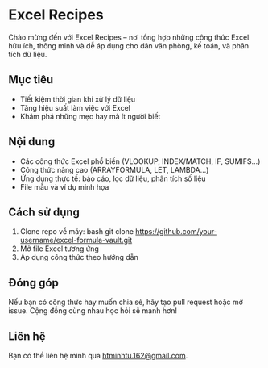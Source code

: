 # Excel Recipes
Chào mừng đến với Excel Recipes – nơi tổng hợp những công thức Excel hữu ích, thông minh và dễ áp dụng cho dân văn phòng, kế toán, và phân tích dữ liệu.

## Mục tiêu
- Tiết kiệm thời gian khi xử lý dữ liệu
- Tăng hiệu suất làm việc với Excel
- Khám phá những mẹo hay mà ít người biết

## Nội dung
- Các công thức Excel phổ biến (VLOOKUP, INDEX/MATCH, IF, SUMIFS…)
- Công thức nâng cao (ARRAYFORMULA, LET, LAMBDA…)
- Ứng dụng thực tế: báo cáo, lọc dữ liệu, phân tích số liệu
- File mẫu và ví dụ minh họa

## Cách sử dụng
1. Clone repo về máy:
bash
git clone https://github.com/your-username/excel-formula-vault.git
2. Mở file Excel tương ứng
3. Áp dụng công thức theo hướng dẫn

## Đóng góp
Nếu bạn có công thức hay muốn chia sẻ, hãy tạo pull request hoặc mở issue. Cộng đồng cùng nhau học hỏi sẽ mạnh hơn!

## Liên hệ
Bạn có thể liên hệ mình qua htminhtu.162@gmail.com.
